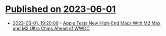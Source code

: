 # [Published on 2023-06-01](index.md)

* [2023-06-01, 19:20:00](https://apple.slashdot.org/story/23/06/01/196217/apple-tests-new-high-end-macs-with-m2-max-and-m2-ultra-chips-ahead-of-wwdc?utm_source=rss1.0mainlinkanon&utm_medium=feed) - [Apple Tests New High-End Macs With M2 Max and M2 Ultra Chips Ahead of WWDC](https://apple.slashdot.org/story/23/06/01/196217/apple-tests-new-high-end-macs-with-m2-max-and-m2-ultra-chips-ahead-of-wwdc?utm_source=rss1.0mainlinkanon&utm_medium=feed)
